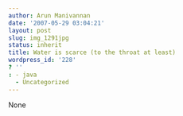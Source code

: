 ```yaml
---
author: Arun Manivannan
date: '2007-05-29 03:04:21'
layout: post
slug: img_1291jpg
status: inherit
title: Water is scarce (to the throat at least)
wordpress_id: '228'
? ''
: - java
  - Uncategorized
---
```


None

